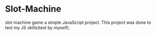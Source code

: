 # Slot-Machine

slot machine game a simple JavaScript project. This project was done to test my JS skills(test by myself).
